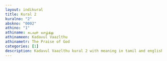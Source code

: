 ```yaml
---
layout: indikural
title: Kural 2
kuralno: "2"
abskno: "0002"
athino: "1"
athiname: கடவுள் வாழ்த்து
athinameen: Kadavul Vaazlthu
athinametr: The Praise of God
categories: [1]
description: Kadavul Vaazlthu kural 2 with meaning in tamil and english 
---
```


